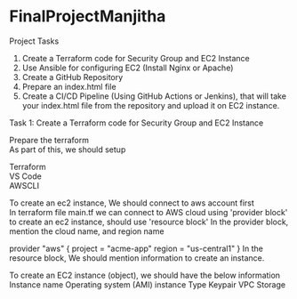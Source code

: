 # FinalProjectManjitha
Project Tasks

01. Create a Terraform code for Security Group and EC2 Instance  
02. Use Ansible for configuring EC2 (Install Nginx or Apache)  
03. Create a GitHub Repository   
04. Prepare an index.html file  
05. Create a CI/CD Pipeline (Using GitHub Actions or Jenkins), that will take your index.html file from the repository and upload it on EC2 instance.
  
Task 1: Create a Terraform code for Security Group and EC2 Instance

Prepare the terraform   
As part of this, we should setup

Terraform  
VS Code  
AWSCLI  

To create an ec2 instance, We should connect to aws account first  
In terraform file main.tf we can connect to AWS cloud using 'provider block' to create an ec2 instance, should use 'resource block'
In the provider block, mention the cloud name, and region name

provider "aws" {
project = "acme-app"
region  = "us-central1"
}
In the resource block, We should mention information to create an instance.

To create an EC2 instance (object), we should have the below information  
Instance name
Operating system (AMI)
instance Type
Keypair
VPC
Storage


